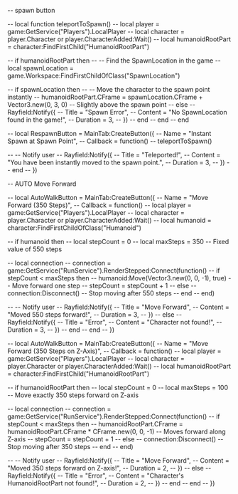 -- spawn button

-- local function teleportToSpawn()
--     local player = game:GetService("Players").LocalPlayer
--     local character = player.Character or player.CharacterAdded:Wait()
--     local humanoidRootPart = character:FindFirstChild("HumanoidRootPart")

--     if humanoidRootPart then
--         -- Find the SpawnLocation in the game
--         local spawnLocation = game.Workspace:FindFirstChildOfClass("SpawnLocation")
        
--         if spawnLocation then
--             -- Move the character to the spawn point instantly
--             humanoidRootPart.CFrame = spawnLocation.CFrame + Vector3.new(0, 3, 0) -- Slightly above the spawn point
--         else
--             Rayfield:Notify({
--                 Title = "Spawn Error",
--                 Content = "No SpawnLocation found in the game!",
--                 Duration = 3,
--             })
--         end
--     end
-- end

-- local RespawnButton = MainTab:CreateButton({
--     Name = "Instant Spawn at Spawn Point",
--     Callback = function()
--         teleportToSpawn()

--         -- Notify user
--         Rayfield:Notify({
--             Title = "Teleported!",
--             Content = "You have been instantly moved to the spawn point.",
--             Duration = 3,
--         })
--     end
-- })

-- AUTO Move Forward

-- local AutoWalkButton = MainTab:CreateButton({
--     Name = "Move Forward (350 Steps)",
--     Callback = function()
--         local player = game:GetService("Players").LocalPlayer
--         local character = player.Character or player.CharacterAdded:Wait()
--         local humanoid = character:FindFirstChildOfClass("Humanoid")

--         if humanoid then
--             local stepCount = 0
--             local maxSteps = 350  -- Fixed value of 550 steps
            
--             local connection
--             connection = game:GetService("RunService").RenderStepped:Connect(function()
--                 if stepCount < maxSteps then
--                     humanoid:Move(Vector3.new(0, 0, -1), true) -- Move forward one step
--                     stepCount = stepCount + 1
--                 else
--                     connection:Disconnect() -- Stop moving after 550 steps
--                 end
--             end)

--             -- Notify user
--             Rayfield:Notify({
--                 Title = "Move Forward",
--                 Content = "Moved 550 steps forward!",
--                 Duration = 3,
--             })
--         else
--             Rayfield:Notify({
--                 Title = "Error",
--                 Content = "Character not found!",
--                 Duration = 3,
--             })
--         end
--     end
-- })


-- local AutoWalkButton = MainTab:CreateButton({
--     Name = "Move Forward (350 Steps on Z-Axis)",
--     Callback = function()
--         local player = game:GetService("Players").LocalPlayer
--         local character = player.Character or player.CharacterAdded:Wait()
--         local humanoidRootPart = character:FindFirstChild("HumanoidRootPart")

--         if humanoidRootPart then
--             local stepCount = 0
--             local maxSteps = 100  -- Move exactly 350 steps forward on Z-axis
            
--             local connection
--             connection = game:GetService("RunService").RenderStepped:Connect(function()
--                 if stepCount < maxSteps then
--                     humanoidRootPart.CFrame = humanoidRootPart.CFrame * CFrame.new(0, 0, -1) -- Moves forward along Z-axis
--                     stepCount = stepCount + 1
--                 else
--                     connection:Disconnect() -- Stop moving after 350 steps
--                 end
--             end)

--             -- Notify user
--             Rayfield:Notify({
--                 Title = "Move Forward",
--                 Content = "Moved 350 steps forward on Z-axis!",
--                 Duration = 2,
--             })
--         else
--             Rayfield:Notify({
--                 Title = "Error",
--                 Content = "Character's HumanoidRootPart not found!",
--                 Duration = 2,
--             })
--         end
--     end
-- })





